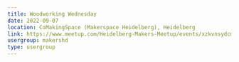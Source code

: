 ```yaml
---
title: Woodworking Wednesday
date: 2022-09-07
location: CoMakingSpace (Makerspace Heidelberg), Heidelberg
link: https://www.meetup.com/Heidelberg-Makers-Meetup/events/xzkvnsydcmbkb/
usergroup: makershd
type: usergroup
---
```

